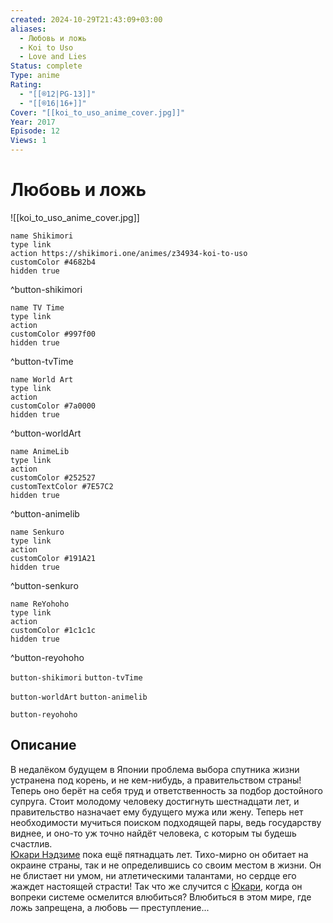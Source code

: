 ```yaml
---
created: 2024-10-29T21:43:09+03:00
aliases:
  - Любовь и ложь
  - Koi to Uso
  - Love and Lies
Status: complete
Type: anime
Rating:
  - "[[®️12|PG-13]]"
  - "[[®️16|16+]]"
Cover: "[[koi_to_uso_anime_cover.jpg]]"
Year: 2017
Episode: 12
Views: 1
---
```


# Любовь и ложь

![[koi_to_uso_anime_cover.jpg]]

```button
name Shikimori
type link
action https://shikimori.one/animes/z34934-koi-to-uso
customColor #4682b4
hidden true
```
^button-shikimori

```button
name TV Time
type link
action 
customColor #997f00
hidden true
```
^button-tvTime

```button
name World Art
type link
action 
customColor #7a0000
hidden true
```
^button-worldArt

```button
name AnimeLib
type link
action 
customColor #252527
customTextColor #7E57C2
hidden true
```
^button-animelib

```button
name Senkuro
type link
action 
customColor #191A21
hidden true
```
^button-senkuro

```button
name ReYohoho
type link
action 
customColor #1c1c1c
hidden true
```
^button-reyohoho



`button-shikimori` `button-tvTime`

`button-worldArt` `button-animelib`

`button-reyohoho`

## Описание

В недалёком будущем в Японии проблема выбора спутника жизни устранена под корень, и не кем-нибудь, а правительством страны! Теперь оно берёт на себя труд и ответственность за подбор достойного супруга. Стоит молодому человеку достигнуть шестнадцати лет, и правительство назначает ему будущего мужа или жену. Теперь нет необходимости мучиться поиском подходящей пары, ведь государству виднее, и оно-то уж точно найдёт человека, с которым ты будешь счастлив.  
[Юкари Нэдзиме](https://shikimori.one/characters/130126-yukari-nejima) пока ещё пятнадцать лет. Тихо-мирно он обитает на окраине страны, так и не определившись со своим местом в жизни. Он не блистает ни умом, ни атлетическими талантами, но сердце его жаждет настоящей страсти! Так что же случится с [Юкари](https://shikimori.one/characters/130126-yukari-nejima), когда он вопреки системе осмелится влюбиться? Влюбиться в этом мире, где ложь запрещена, а любовь — преступление...
